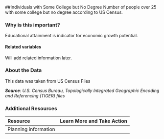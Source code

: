 ##Individuals with Some College but No Degree
Number of people over 25 with some college but no degree according to US Census. 

### Why is this important?
Educational attainment is indicator for economic growth potential.

#### Related variables
Will add related information later.

### About the Data
This data was taken from US Census Files



_**Source**: U.S. Census Bureau, Topologically Integrated Geographic Encoding and Referencing (TIGER) files_

### Additional Resources
| Resource | Learn More and Take Action | 
|:--- | :--- |
|Planning information| 
